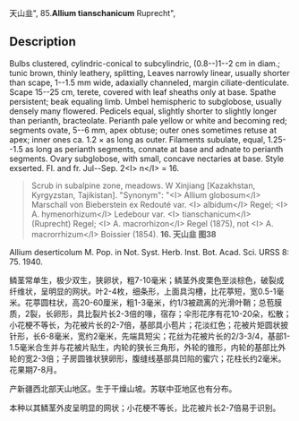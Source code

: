天山韭",
85.**Allium tianschanicum** Ruprecht",

## Description
Bulbs clustered, cylindric-conical to subcylindric, (0.8--)1--2 cm in diam.; tunic brown, thinly leathery, splitting, Leaves narrowly linear, usually shorter than scape, 1--1.5 mm wide, adaxially channeled, margin ciliate-denticulate. Scape 15--25 cm, terete, covered with leaf sheaths only at base. Spathe persistent; beak equaling limb. Umbel hemispheric to subglobose, usually densely many flowered. Pedicels equal, slightly shorter to slightly longer than perianth, bracteolate. Perianth pale yellow or white and becoming red; segments ovate, 5--6 mm, apex obtuse; outer ones sometimes retuse at apex; inner ones ca. 1.2 × as long as outer. Filaments subulate, equal, 1.25--1.5 as long as perianth segments, connate at base and adnate to perianth segments. Ovary subglobose, with small, concave nectaries at base. Style exserted. Fl. and fr. Jul--Sep. 2&lt;I&gt; n&lt;/I&gt; = 16.

> Scrub in subalpine zone, meadows. W Xinjiang [Kazakhstan, Kyrgyzstan, Tajikistan].
  "Synonym": "&lt;I&gt; Allium globosum&lt;/I&gt; Marschall von Bieberstein ex Redouté var. &lt;I&gt; albidum&lt;/I&gt; Regel; &lt;I&gt; A. hymenorhizum&lt;/I&gt; Ledebour var. &lt;I&gt; tianschanicum&lt;/I&gt; (Ruprecht) Regel; &lt;I&gt; A. macrorhizon&lt;/I&gt; Regel (1875), not &lt;I&gt; A. macrorrhizum&lt;/I&gt; Boissier (1854).
**16. 天山韭 图38**

Allium deserticolum M. Pop. in Not. Syst. Herb. Inst. Bot. Acad. Sci. URSS 8: 75. 1940.

鳞茎常单生，极少双生，狭卵状，粗7-10毫米；鳞茎外皮栗色至淡棕色，破裂成纤维状，呈明显的网状。叶2-4枚，细条形，上面具沟槽，比花葶短，宽0.5-1毫米。花葶圆柱状，高20-60厘米，粗1-3毫米，约1/3被疏离的光滑叶鞘；总苞膜质，2裂，长卵形，具比裂片长2-3倍的喙，宿存；伞形花序有花10-20朵，松散；小花梗不等长，为花被片长的2-7倍，基部具小苞片；花淡红色；花被片矩圆状披针形，长6-8毫米，宽约2毫米，先端具短尖；花丝为花被片长的2/3-3/4，基部1-1.5毫米合生并与花被片贴生，内轮的狭长三角形，外轮的锥形，内轮的基部比外轮的宽2-3倍；子房圆锥状狭卵形，腹缝线基部具凹陷的蜜穴；花柱长约2毫米。花果期7-8月。

产新疆西北部天山地区。生于干燥山坡。苏联中亚地区也有分布。

本种以其鳞茎外皮呈明显的网状；小花梗不等长，比花被片长2-7倍易于识别。
